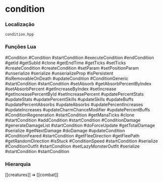# condition

### Localização
`condition.hpp`

### Funções Lua
#Condition
#Condition
#startCondition
#executeCondition
#endCondition
#getId
#getSubId
#clone
#getEndTime
#getTicks
#setTicks
#createCondition
#createCondition
#setParam
#setPositionParam
#unserialize
#serialize
#unserializeProp
#isPersistent
#isRemovableOnDeath
#updateCondition
#ConditionGeneric
#startCondition
#startCondition
#setAbsorb
#getAbsorbPercentByIndex
#setAbsorbPercent
#getIncreaseByIndex
#setIncrease
#getIncreasePercentById
#setIncreasePercent
#updatePercentStats
#updateStats
#updatePercentSkills
#updateSkills
#updateBuffs
#updatePercentAbsorbs
#updateAbsorbs
#updatePercentIncreases
#updateIncreases
#updateCharmChanceModifier
#updatePercentBuffs
#ConditionRegeneration
#startCondition
#getManaTicks
#clone
#startCondition
#addCondition
#startCondition
#ConditionDamage
#generateDamageList
#startCondition
#doForceUpdate
#getTotalDamage
#serialize
#getNextDamage
#doDamage
#updateCondition
#ConditionFeared
#startCondition
#getFleeDirection
#getFleePath
#getRandomDirection
#isStuck
#ConditionSpeed
#startCondition
#serialize
#ConditionOutfit
#startCondition
#setLazyMonsterOutfit
#serialize
#startCondition
#startCondition

### Hierarquia
[[creatures]] ➔ [[combat]]
